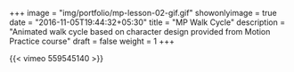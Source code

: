 +++
image = "img/portfolio/mp-lesson-02-gif.gif"
showonlyimage = true
date = "2016-11-05T19:44:32+05:30"
title = "MP Walk Cycle"
description = "Animated walk cycle based on character design provided from Motion Practice course"
draft = false
weight = 1
+++

{{< vimeo 559545140 >}}